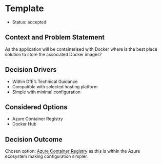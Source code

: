 # Template

* Status: accepted

## Context and Problem Statement

As the application will be containerised with Docker where is the best place solution to store the associated Docker images?

## Decision Drivers

* Within DfE’s Technical Guidance
* Compatible with selected hosting platform
* Simple with minimal configuration

## Considered Options

* Azure Container Registry
* Docker Hub

## Decision Outcome

Chosen option: [Azure Container Registry](https://azure.microsoft.com/en-us/products/container-registry) as this is within the Azure ecosystem making configuration simpler.
